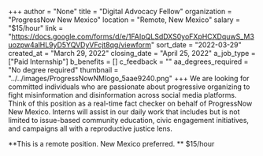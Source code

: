 +++
author = "None"
title = "Digital Advocacy Fellow"
organization = "ProgressNow New Mexico"
location = "Remote, New Mexico"
salary = "$15/hour"
link = "https://docs.google.com/forms/d/e/1FAIpQLSdDXS0yoFXpHCXDquwS_M3uozpw4alHL9yD5YQVDyVFcjt8qg/viewform"
sort_date = "2022-03-29"
created_at = "March 29, 2022"
closing_date = "April 25, 2022"
a_job_type = ["Paid Internship"]
b_benefits = []
c_feedback = ""
aa_degrees_required = "No degree required"
thumbnail = "../../images/ProgressNowNMlogo_5aae9240.png"
+++
We are looking for committed individuals who are passionate about progressive organizing to fight misinformation and disinformation across social media platforms. Think of this position as a real-time fact checker on behalf of ProgressNow New Mexico. Interns will assist in our daily work that includes but is not limited to issue-based community education, civic engagement initiatives, and campaigns all with a reproductive justice lens.  

**This is a remote position. New Mexico preferred.
** $15/hour